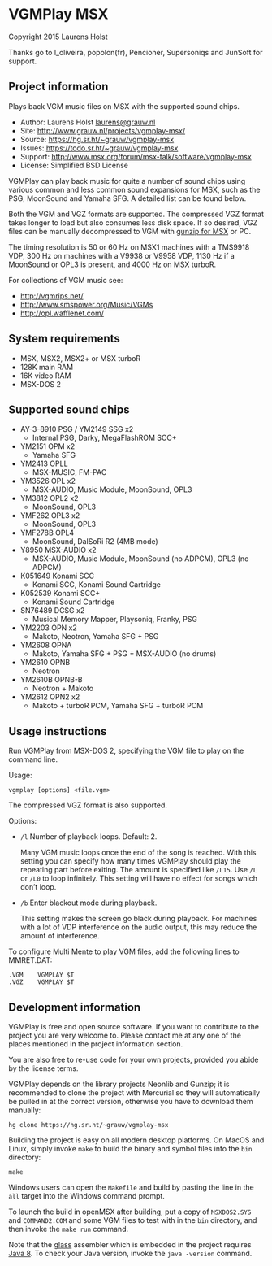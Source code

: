 VGMPlay MSX
===========

Copyright 2015 Laurens Holst

Thanks go to l_oliveira, popolon(fr), Pencioner, Supersoniqs and JunSoft for
support.

Project information
-------------------

Plays back VGM music files on MSX with the supported sound chips.

  * Author: Laurens Holst <laurens@grauw.nl>
  * Site: <http://www.grauw.nl/projects/vgmplay-msx/>
  * Source: <https://hg.sr.ht/~grauw/vgmplay-msx>
  * Issues: <https://todo.sr.ht/~grauw/vgmplay-msx>
  * Support: <http://www.msx.org/forum/msx-talk/software/vgmplay-msx>
  * License: Simplified BSD License

VGMPlay can play back music for quite a number of sound chips using various
common and less common sound expansions for MSX, such as the PSG, MoonSound and
Yamaha SFG. A detailed list can be found below.

Both the VGM and VGZ formats are supported. The compressed VGZ format takes
longer to load but also consumes less disk space. If so desired, VGZ files can
be manually decompressed to VGM with
[gunzip for MSX](http://www.grauw.nl/projects/gunzip/) or PC.

The timing resolution is 50 or 60 Hz on MSX1 machines with a TMS9918 VDP, 300 Hz
on machines with a V9938 or V9958 VDP, 1130 Hz if a MoonSound or OPL3 is
present, and 4000 Hz on MSX turboR.

For collections of VGM music see:

  * <http://vgmrips.net/>
  * <http://www.smspower.org/Music/VGMs>
  * <http://opl.wafflenet.com/>


System requirements
-------------------

  * MSX, MSX2, MSX2+ or MSX turboR
  * 128K main RAM
  * 16K video RAM
  * MSX-DOS 2


Supported sound chips
---------------------

  * AY-3-8910 PSG / YM2149 SSG x2
    * Internal PSG, Darky, MegaFlashROM SCC+
  * YM2151 OPM x2
    * Yamaha SFG
  * YM2413 OPLL
    * MSX-MUSIC, FM-PAC
  * YM3526 OPL x2
    * MSX-AUDIO, Music Module, MoonSound, OPL3
  * YM3812 OPL2 x2
    * MoonSound, OPL3
  * YMF262 OPL3 x2
    * MoonSound, OPL3
  * YMF278B OPL4
    * MoonSound, DalSoRi R2 (4MB mode)
  * Y8950 MSX-AUDIO x2
    * MSX-AUDIO, Music Module, MoonSound (no ADPCM), OPL3 (no ADPCM)
  * K051649 Konami SCC
    * Konami SCC, Konami Sound Cartridge
  * K052539 Konami SCC+
    * Konami Sound Cartridge
  * SN76489 DCSG x2
    * Musical Memory Mapper, Playsoniq, Franky, PSG
  * YM2203 OPN x2
    * Makoto, Neotron, Yamaha SFG + PSG
  * YM2608 OPNA
    * Makoto, Yamaha SFG + PSG + MSX-AUDIO (no drums)
  * YM2610 OPNB
    * Neotron
  * YM2610B OPNB-B
    * Neotron + Makoto
  * YM2612 OPN2 x2
    * Makoto + turboR PCM, Yamaha SFG + turboR PCM


Usage instructions
------------------

Run VGMPlay from MSX-DOS 2, specifying the VGM file to play on the command line.

Usage:

    vgmplay [options] <file.vgm>

The compressed VGZ format is also supported.

Options:

  * `/l` Number of playback loops. Default: 2.

    Many VGM music loops once the end of the song is reached. With this setting
    you can specify how many times VGMPlay should play the repeating part before
    exiting. The amount is specified like `/L15`. Use `/L` or `/L0` to loop
    infinitely. This setting will have no effect for songs which don’t loop.

  * `/b` Enter blackout mode during playback.

    This setting makes the screen go black during playback. For machines with a
    lot of VDP interference on the audio output, this may reduce the amount of
    interference.

To configure Multi Mente to play VGM files, add the following lines to
MMRET.DAT:

    .VGM    VGMPLAY $T
    .VGZ    VGMPLAY $T


Development information
-----------------------

VGMPlay is free and open source software. If you want to contribute to the
project you are very welcome to. Please contact me at any one of the places
mentioned in the project information section.

You are also free to re-use code for your own projects, provided you abide by
the license terms.

VGMPlay depends on the library projects Neonlib and Gunzip; it is recommended
to clone the project with Mercurial so they will automatically be pulled in
at the correct version, otherwise you have to download them manually:

    hg clone https://hg.sr.ht/~grauw/vgmplay-msx

Building the project is easy on all modern desktop platforms. On MacOS and
Linux, simply invoke `make` to build the binary and symbol files into the
`bin` directory:

    make

Windows users can open the `Makefile` and build by pasting the line in the `all`
target into the Windows command prompt.

To launch the build in openMSX after building, put a copy of `MSXDOS2.SYS` and
`COMMAND2.COM` and some VGM files to test with in the `bin` directory, and then
invoke the `make run` command.

Note that the [glass](http://www.grauw.nl/projects/glass/) assembler which is
embedded in the project requires [Java 8](http://java.com/getjava). To check
your Java version, invoke the `java -version` command.
